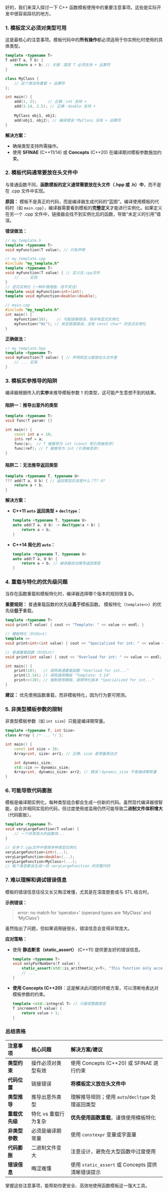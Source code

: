 好的，我们来深入探讨一下 C++ 函数模板使用中的重要注意事项。这些是实际开发中很容易踩坑的地方。

### 1. 模板定义必须对类型可用

这是最核心的注意事项。模板代码中的**所有操作**都必须适用于你实例化时使用的具体类型。

```cpp
template <typename T>
T add(T a, T b) {
    return a + b; // 关键：类型 T 必须支持 + 运算符
}

class MyClass {
    // 这个类没有重载 + 运算符
};

int main() {
    add(1, 2);     // 正确：int 支持 +
    add(3.14, 2.5); // 正确：double 支持 +
    
    MyClass obj1, obj2;
    add(obj1, obj2); // 编译错误！MyClass 没有 + 运算符
}
```

**解决方案：**
*   确保类型支持所需操作。
*   使用 **SFINAE** (C++11/14) 或 **Concepts** (C++20) 在编译期对模板参数施加约束。

### 2. 模板代码通常要放在头文件中

与普通函数不同，**函数模板的定义通常需要放在头文件（.hpp 或 .h）中**，而不是在 .cpp 文件中实现。

**原因：** 模板不是真正的代码，而是编译器生成代码的“蓝图”。编译使用模板的代码时（如 `main.cpp`），编译器需要看到模板的**完整定义**才能进行实例化。如果定义在另一个 .cpp 文件中，链接器会找不到实例化后的函数，导致“未定义的引用”错误。

**错误做法：**
```cpp
// my_template.h
template <typename T>
void myFunction(T value); // 只有声明

// my_template.cpp
#include "my_template.h"
template <typename T>
void myFunction(T value) { // 定义在.cpp文件
    // ... 实现
}
// 显式实例化（一种补救措施，但不灵活）
template void myFunction<int>(int);
template void myFunction<double>(double);

// main.cpp
#include "my_template.h"
int main() {
    myFunction(10);    // 可能链接错误，除非有显式实例化
    myFunction("Hi"); // 肯定链接错误，没有 const char* 的显式实例化
}
```

**正确做法：**
```cpp
// my_template.hpp
template <typename T>
void myFunction(T value) { // 声明和定义都放在头文件里
    // ... 实现
}
```

### 3. 模板实参推导的陷阱

编译器根据传入的**实参**来推导模板参数 `T` 的类型，这可能产生意想不到的结果。

#### 陷阱一：推导出意外的类型
```cpp
template <typename T>
void func(T param) {}

int main() {
    const int a = 10;
    int& ref = a;
    func(a);  // T 被推导为 int (const 和引用被丢弃)
    func(ref); // T 被推导为 int (引用被丢弃)
}
```

#### 陷阱二：无法推导返回类型
```cpp
template <typename T, typename U>
??? add(T a, U b) { // 返回类型应该是什么？T? U?
    return a + b;
}
```
**解决方案：**
*   **C++11 `auto` 返回类型 + `decltype`：**
    ```cpp
    template <typename T, typename U>
    auto add(T a, U b) -> decltype(a + b) {
        return a + b;
    }
    ```
*   **C++14 简化的 `auto`：**
    ```cpp
    template <typename T, typename U>
    auto add(T a, U b) {
        return a + b; // 编译器自动推导返回类型
    }
    ```

### 4. 重载与特化的优先级问题

当存在函数重载和模板特化时，编译器选择哪个版本的规则很复杂。

**重要规则：** 普通重载函数的优先级**高于**模板函数。
模板特化（`template<>`）的优先级**低于**重载。

```cpp
template <typename T>
void print(T value) { cout << "Template: " << value << endl; }

// 模板特化（针对int）
template <>
void print<int>(int value) { cout << "Specialized for int: " << value << endl; }

// 普通重载函数（针对int）
void print(int value) { cout << "Overload for int: " << value << endl; }

int main() {
    print(10);   // 调用普通重载函数 "Overload for int..."
    print(3.14); // 调用通用模板 "Template: 3.14"
    print<>(10); // 强制使用模板，调用特化版本 "Specialized for int..."
}
```
**建议：** 优先使用函数重载，而非模板特化，因为行为更可预测。

### 5. 非类型模板参数的限制

非类型模板参数（如 `int size`）只能是编译期常量。
```cpp
template <typename T, int Size>
class Array { /* ... */ };

int main() {
    const int size = 10;
    Array<int, size> arr1; // 正确，size 是常量表达式

    int dynamic_size;
    std::cin >> dynamic_size;
    Array<int, dynamic_size> arr2; // 错误！dynamic_size 不是编译期常量
}
```

### 6. 可能导致代码膨胀

模板是编译期实例化，每种类型组合都会生成一份新的代码。虽然现代编译器很智能，会合并相同实现的代码，但过度使用或滥用仍然可能导致**二进制文件体积增大**（代码膨胀）。

```cpp
template <typename T>
void veryLargeFunction(T value) {
    // 一个非常庞大的函数体...
}

// 在多个.cpp文件中使用多种类型实例化
veryLargeFunction<int>(...);
veryLargeFunction<double>(...);
veryLargeFunction<MyClass>(...);
// 每个类型都会生成一份 veryLargeFunction 的完整代码
```

### 7. 难以理解和调试错误信息

模板的错误信息往往又长又晦涩难懂，尤其是在深度嵌套或与 STL 结合时。

**示例错误：**
> error: no match for ‘operator+’ (operand types are ‘MyClass’ and ‘MyClass’)

虽然指出了问题，但如果调用链很长，错误信息会变得非常庞大。

**应对策略：**
*   使用 **静态断言（static_assert）** (C++11) 提供更友好的错误信息。
    ```cpp
    template <typename T>
    void onlyForNumbers(T value) {
        static_assert(std::is_arithmetic_v<T>, "This function only accepts numeric types!");
        // ...
    }
    ```
*   **使用 Concepts (C++20)**：这是解决此问题的终极方案，可以清晰地表达对模板参数的约束。
    ```cpp
    template <std::integral T> // 只接受整数类型
    T increment(T value) {
        return value + 1;
    }
    ```

### 总结表格

| 注意事项       | 核心问题             | 解决方案/建议                                     |
| :------------- | :------------------- | :------------------------------------------------ |
| **类型约束**   | 操作必须对类型有效   | 使用 Concepts (C++20) 或 SFINAE 进行约束          |
| **代码位置**   | 链接错误             | **将模板定义放在头文件中**                        |
| **类型推导**   | 推导出意外类型       | 理解推导规则；使用 `auto`/`decltype` 处理返回类型 |
| **重载优先级** | 特化 vs 重载行为复杂 | **优先使用函数重载**，谨慎使用模板特化            |
| **非类型参数** | 必须是编译期常量     | 使用 `constexpr` 变量或字面量                     |
| **代码膨胀**   | 二进制文件变大       | 注意设计，避免在大型函数中过度使用                |
| **错误信息**   | 晦涩难懂             | 使用 `static_assert` 或 Concepts 提供清晰错误提示 |

掌握这些注意事项，能帮助你更安全、高效地使用函数模板这一强大工具。